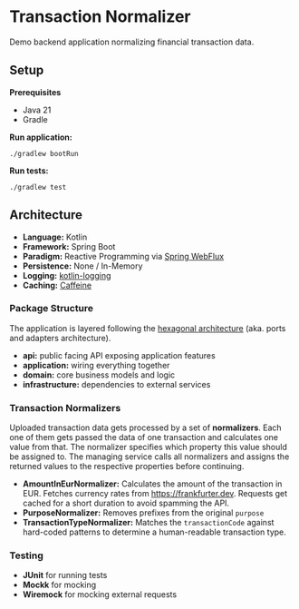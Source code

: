 # Transaction Normalizer

Demo backend application normalizing financial transaction data.

## Setup

**Prerequisites**

- Java 21
- Gradle

**Run application:**
```
./gradlew bootRun
```

**Run tests:**
```
./gradlew test
```

## Architecture

- **Language:** Kotlin
- **Framework:** Spring Boot
- **Paradigm:** Reactive Programming via [Spring WebFlux](https://docs.spring.io/spring-framework/reference/web/webflux.html)
- **Persistence:** None / In-Memory
- **Logging:** [kotlin-logging](https://github.com/oshai/kotlin-logging)
- **Caching:** [Caffeine](https://github.com/ben-manes/caffeine)

### Package Structure

The application is layered following the [hexagonal architecture](https://en.wikipedia.org/wiki/Hexagonal_architecture_(software)) (aka. ports and adapters architecture).

- **api:** public facing API exposing application features
- **application:** wiring everything together 
- **domain:** core business models and logic
- **infrastructure:** dependencies to external services

### Transaction Normalizers

Uploaded transaction data gets processed by a set of **normalizers**.
Each one of them gets passed the data of one transaction and calculates one value from that.
The normalizer specifies which property this value should be assigned to.
The managing service calls all normalizers and assigns the returned values to the respective properties before continuing.

- **AmountInEurNormalizer:** Calculates the amount of the transaction in EUR. Fetches currency rates from https://frankfurter.dev. Requests get cached for a short duration to avoid spamming the API.
- **PurposeNormalizer:** Removes prefixes from the original `purpose`
- **TransactionTypeNormalizer:** Matches the `transactionCode` against hard-coded patterns to determine a human-readable transaction type.  

### Testing

- **JUnit** for running tests
- **Mockk** for mocking
- **Wiremock** for mocking external requests
